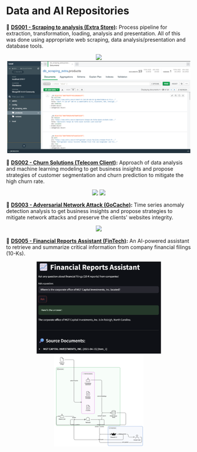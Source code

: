 # Data and AI Repositories

🎲 **[DS001 - Scraping to analysis (Extra Store)](https://github.com/GabrielMotaBLima/DS001--scraping-to-analysis--Extra-Store):** Process pipeline for extraction, transformation, loading, analysis and presentation. All of this was done using appropriate web scraping, data analysis/presentation and database tools.
<p align="center">
<img src='https://github.com/GabrielMotaBLima/DS001-scraping-to-analysis--Extra-Store/raw/main/images/step_9.1%20-%20joining%20products%20and%20review%20to%20presentation.png' height='250'>
<img src='https://github.com/gabrielmotablima/DS001--scraping-to-analysis--Extra-Store/raw/main/images/step_5%20-%20products%20been%20saved.png' height='250'>
</p>

🎲 **[DS002 - Churn Solutions (Telecom Client)](https://github.com/GabrielMotaBLima/DS002--churn-solutions--Telecom):** Approach of data analysis and machine learning modeling to get business insights and propose strategies of customer segmentation and churn prediction to mitigate the high churn rate.
<p align="center">
<img src='https://github.com/gabrielmotablima/DS000--data-ai/assets/31813682/b0ad1f54-6af3-4522-9360-deab409a174d' height='250'>
<img src='https://github.com/gabrielmotablima/DS002--churn-solutions--Telecom/assets/31813682/1ff7993c-a37a-45d7-a104-012aefc7ef2d' height='250'>
</p>

🎲 **[DS003 - Adversarial Network Attack (GoCache)](https://github.com/gabrielmotablima/DS003--adversarial-net-attack--GoCache):** Time series anomaly detection analysis to get business insights and propose strategies to mitigate network attacks and preserve the clients' websites integrity.
<p align="center">
<img src='https://github.com/user-attachments/assets/dc372d4b-f833-4bb6-abfb-da209ffa1a31' height='250'>
</p>

🎲 **[DS005 - Financial Reports Assistant (FinTech)](https://github.com/gabrielmotablima/DS005--financial-reports--FinTech):** An AI-powered assistant to retrieve and summarize critical information from company financial filings (10-Ks).
<p align="center">
<img src='https://github.com/gabrielmotablima/DS005--financial-reports--FinTech/blob/main/images/usage.png' height='250'>
<img src='https://github.com/gabrielmotablima/DS005--financial-reports--FinTech/blob/main/images/architecture.png' height='250'>
</p>
